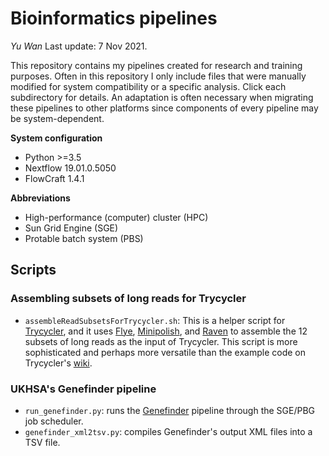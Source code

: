 # Bioinformatics pipelines

*Yu Wan*
Last update: 7 Nov 2021.


This repository contains my pipelines created for research and training purposes. Often in this repository I only include files that were manually modified for system compatibility or a specific analysis. Click each subdirectory for details. An adaptation is often necessary when migrating these pipelines to other platforms since components of every pipeline may be system-dependent.



**System configuration**

- Python >=3.5
- Nextflow 19.01.0.5050
- FlowCraft 1.4.1



**Abbreviations**

- High-performance (computer) cluster (HPC)
- Sun Grid Engine (SGE)
- Protable batch system (PBS)


## Scripts

### Assembling subsets of long reads for Trycycler
- `assembleReadSubsetsForTrycycler.sh`: This is a helper script for [Trycycler](https://github.com/rrwick/Trycycler/), and it uses [Flye](https://github.com/fenderglass/Flye/), [Minipolish](https://github.com/rrwick/Minipolish), and [Raven](https://github.com/lbcb-sci/raven/) to assemble the 12 subsets of long reads as the input of Trycycler. This script is more sophisticated and perhaps more versatile than the example code on Trycycler's [wiki](https://github.com/rrwick/Trycycler/wiki/Generating-assemblies).

### UKHSA's Genefinder pipeline
- `run_genefinder.py`: runs the [Genefinder](https://github.com/phe-bioinformatics/gene_finder) pipeline through the SGE/PBG job scheduler.
- `genefinder_xml2tsv.py`: compiles Genefinder's output XML files into a TSV file.
